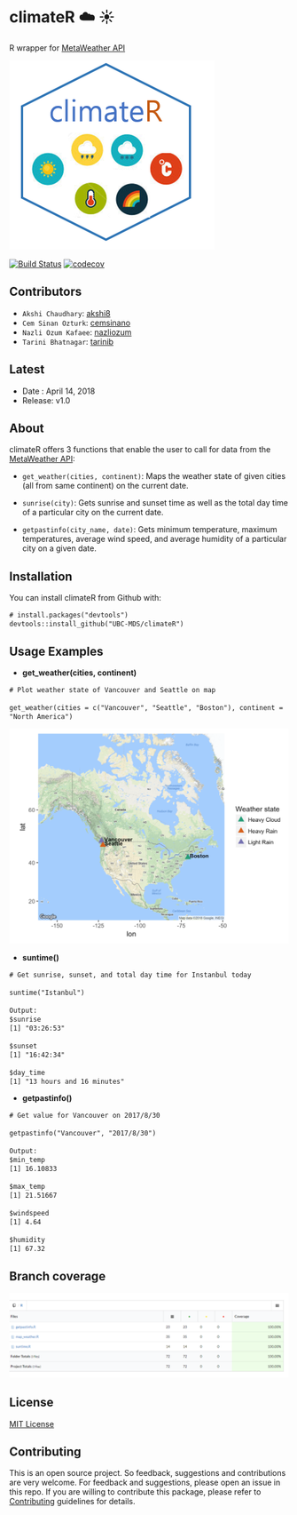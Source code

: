 # climateR :cloud: :sunny:
R wrapper for [MetaWeather API](https://www.metaweather.com/api/)

![logo](img/logo.PNG)


[![Build Status](https://travis-ci.org/UBC-MDS/climateR.svg?branch=master)](https://travis-ci.org/UBC-MDS/climateR)
[![codecov](https://codecov.io/gh/UBC-MDS/climateR/branch/master/graph/badge.svg)](https://codecov.io/gh/UBC-MDS/climateR)

## Contributors

- `Akshi Chaudhary`: [akshi8](https://github.com/akshi8)
- `Cem Sinan Ozturk`: [cemsinano](https://github.com/cemsinano)
- `Nazli Ozum Kafaee`: [nazliozum](https://github.com/nazliozum)
- `Tarini Bhatnagar`: [tarinib](https://github.com/tarinib)

## Latest
* Date : April 14, 2018
* Release: v1.0

## About

climateR offers 3 functions that enable the user to call for data from the [MetaWeather API](https://www.metaweather.com/api/):

- `get_weather(cities, continent)`: Maps the weather state of given cities (all from same continent) on the current date.

- `sunrise(city)`: Gets sunrise and sunset time as well as the total day time of a particular city on the current date.

- `getpastinfo(city_name, date)`: Gets minimum temperature, maximum temperatures, average wind speed, and average humidity of a particular city on a given date.


## Installation

You can install climateR from Github with:

```
# install.packages("devtools")
devtools::install_github("UBC-MDS/climateR")

```

## Usage Examples

* __get_weather(cities, continent)__

```
# Plot weather state of Vancouver and Seattle on map

get_weather(cities = c("Vancouver", "Seattle", "Boston"), continent = "North America")
```
![](img/ggmap.png)

* __suntime()__

```
# Get sunrise, sunset, and total day time for Instanbul today

suntime("Istanbul")

Output:
$sunrise
[1] "03:26:53"

$sunset
[1] "16:42:34"

$day_time
[1] "13 hours and 16 minutes"

```

* __getpastinfo()__

```
# Get value for Vancouver on 2017/8/30

getpastinfo("Vancouver", "2017/8/30")

Output:
$min_temp
[1] 16.10833

$max_temp
[1] 21.51667

$windspeed
[1] 4.64

$humidity
[1] 67.32
```

## Branch coverage

![](img/branch_cov.png)

## License

[MIT License](LICENSE.md)

## Contributing

This is an open source project. So feedback, suggestions and contributions are very welcome. For feedback and suggestions, please open an issue in this repo. If you are willing to contribute this package, please refer to [Contributing](CONTRIBUTING.md) guidelines for details.
